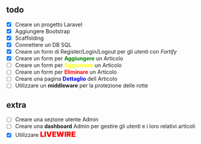 ## todo

-   [x] Creare un progetto Laravel
-   [x] Aggiungere Bootstrap
-   [x] Scaffolding
-   [x] Connettere un DB SQL
-   [x] Creare un form di Register/Login/Logout per gli utenti con _Fortify_
-   [x] Creare un form per <span style="color: green; font-weight: bold">Aggiungere</span> un Articolo
-   [ ] Creare un form per <span style="color: yellow; font-weight: bold">Aggiornare</span> un Articolo
-   [ ] Creare un form per <span style="color: red; font-weight: bold">Eliminare</span> un Articolo
-   [ ] Creare una pagina <span style="color: blue; font-weight: bold">Dettaglio</span> dell Articolo
-   [ ] Utilizzare un **middleware** per la protezione delle rotte

## extra

-   [ ] Creare una sezione utente Admin
-   [ ] Creare una **dashboard** Admin per gestire gli utenti e i loro relativi articoli
-   [x] Utilizzare <span style="color: red; font-weight: 900; font-size: 1.2rem">LIVEWIRE</span>
